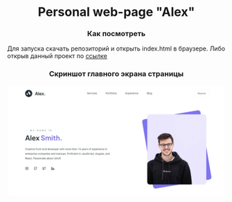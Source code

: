 <h1 align="center">Personal web-page "Alex"</h1>
<h3 align="center">Как посмотреть</h3>
<p>Для запуска скачать репозиторий и открыть index.html в браузере. Либо открыв данный проект по <a href="https://marina-frontend.github.io/alex/">ссылке</a>
<h3 align="center">Скриншот главного экрана страницы</h3>
<p align="center"><img src="mainscreenAlex.jpg" alt="main screen" style="width: 500px"></p>

